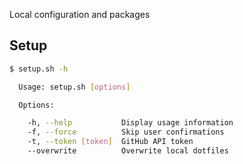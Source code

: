 Local configuration and packages

## Setup

```bash
$ setup.sh -h

  Usage: setup.sh [options]

  Options:

    -h, --help           Display usage information
    -f, --force          Skip user confirmations
    -t, --token [token]  GitHub API token
    --overwrite          Overwrite local dotfiles
 
```
